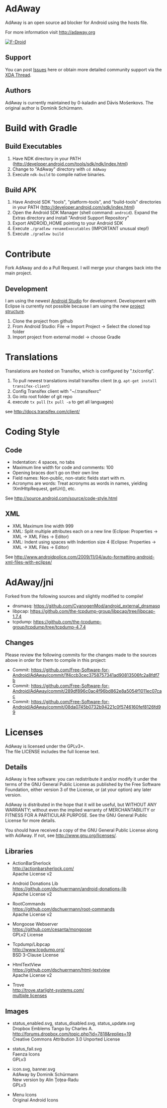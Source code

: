 # AdAway

AdAway is an open source ad blocker for Android using the hosts file. 

For more information visit http://adaway.org

[![F-Droid](src="https://f-droid.org/badge/get-it-on.png)](https://f-droid.org/repository/browse/?fdid=org.adaway "AdAway on F-Droid")

## Support

You can post [Issues](https://github.com/Free-Software-for-Android/AdAway/issues) here or obtain more detailed community support via the [XDA Thread](http://forum.xda-developers.com/showthread.php?t=2190753).

## Authors

AdAway is currently maintained by 0-kaladin and Dāvis Mošenkovs.
The original author is Dominik Schürmann.

# Build with Gradle

## Build Executables

1. Have NDK directory in your PATH (http://developer.android.com/tools/sdk/ndk/index.html)
2. Change to "AdAway" directory with ``cd AdAway``
3. Execute ``ndk-build`` to compile native binaries.

## Build APK

1. Have Android SDK "tools", "platform-tools", and "build-tools" directories in your PATH (http://developer.android.com/sdk/index.html)
2. Open the Android SDK Manager (shell command: ``android``). Expand the Extras directory and install "Android Support Repository"
3. Export ANDROID_HOME pointing to your Android SDK
4. Execute ``./gradlew renameExecutables`` (IMPORTANT unusual step!)
5. Execute ``./gradlew build``

# Contribute

Fork AdAway and do a Pull Request. I will merge your changes back into the main project.

## Development

I am using the newest [Android Studio](http://developer.android.com/sdk/installing/studio.html) for development. Development with Eclipse is currently not possible because I am using the new [project structure](http://developer.android.com/sdk/installing/studio-tips.html).

1. Clone the project from github
2. From Android Studio: File -> Import Project -> Select the cloned top folder
3. Import project from external model -> choose Gradle

# Translations

Translations are hosted on Transifex, which is configured by ".tx/config".

1. To pull newest translations install transifex client (e.g. ``apt-get install transifex-client``)
2. Config Transifex client with "~/.transifexrc"
3. Go into root folder of git repo
4. execute ``tx pull`` (``tx pull -a`` to get all languages)

see http://docs.transifex.com/client/

# Coding Style

## Code
* Indentation: 4 spaces, no tabs
* Maximum line width for code and comments: 100
* Opening braces don't go on their own line
* Field names: Non-public, non-static fields start with m.
* Acronyms are words: Treat acronyms as words in names, yielding !XmlHttpRequest, getUrl(), etc.

See http://source.android.com/source/code-style.html

## XML
* XML Maximum line width 999
* XML: Split multiple attributes each on a new line (Eclipse: Properties -> XML -> XML Files -> Editor)
* XML: Indent using spaces with Indention size 4 (Eclipse: Properties -> XML -> XML Files -> Editor)

See http://www.androidpolice.com/2009/11/04/auto-formatting-android-xml-files-with-eclipse/


# AdAway/jni

Forked from the following sources and slightly modified to compile!

* dnsmasq:  https://github.com/CyanogenMod/android_external_dnsmasq
* libpcap: https://github.com/the-tcpdump-group/libpcap/tree/libpcap-1.7.4
* tcpdump: https://github.com/the-tcpdump-group/tcpdump/tree/tcpdump-4.7.4

## Changes

Please review the following commits for the changes made to the sources above
in order for them to compile in this project:

* Commit: https://github.com/Free-Software-for-Android/AdAway/commit/1f4ccb3cec3758757341ad90813506fc2a8fdf7b
* Commit: https://github.com/Free-Software-for-Android/AdAway/commit/289df896c0ac4f96bd862e8a5054f1011ec07cac
* Commit: https://github.com/Free-Software-for-Android/AdAway/commit/08da0745b0732b94221c0f5746160fef8126fd99

# Licenses
AdAway is licensed under the GPLv3+.  
The file LICENSE includes the full license text.

## Details
AdAway is free software: you can redistribute it and/or modify
it under the terms of the GNU General Public License as published by
the Free Software Foundation, either version 3 of the License, or
(at your option) any later version.

AdAway is distributed in the hope that it will be useful,
but WITHOUT ANY WARRANTY; without even the implied warranty of
MERCHANTABILITY or FITNESS FOR A PARTICULAR PURPOSE.  See the
GNU General Public License for more details.

You should have received a copy of the GNU General Public License
along with AdAway.  If not, see <http://www.gnu.org/licenses/>.

## Libraries
* ActionBarSherlock  
  http://actionbarsherlock.com/  
  Apache License v2

* Android Donations Lib  
  https://github.com/dschuermann/android-donations-lib  
  Apache License v2

* RootCommands  
  https://github.com/dschuermann/root-commands  
  Apache License v2

* Mongoose Webserver  
  https://github.com/cesanta/mongoose  
  GPLv2 License

* Tcpdump/Libpcap  
  http://www.tcpdump.org/  
  BSD 3-Clause License

* HtmlTextView  
  https://github.com/dschuermann/html-textview  
  Apache License v2

* Trove  
  http://trove.starlight-systems.com/  
  [multiple licenses](http://trove.starlight-systems.com/license)


## Images
* status_enabled.svg, status_disabled.svg, status_update.svg  
  Dropbox Emblems Tango by Charles A.  
  http://forums.dropbox.com/topic.php?id=7818&replies=19  
  Creative Commons Attribution 3.0 Unported License

* status_fail.svg  
  Faenza Icons  
  GPLv3

* icon.svg, banner.svg  
  AdAway by Dominik Schürmann  
  New version by Alin Ţoţea-Radu  
  GPLv3

* Menu Icons  
  Original Android Icons
